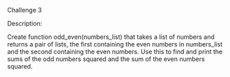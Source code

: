 Challenge 3

Description:

Create function odd_even(numbers_list) that takes a list of numbers and returns a pair of lists, the first containing the even numbers in numbers_list and the second containing the even numbers. Use this to find and print the sums of the odd numbers squared and the sum of the even numbers squared.
